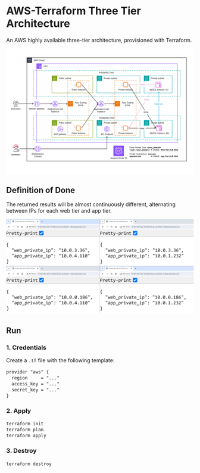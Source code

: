 # AWS-Terraform Three Tier Architecture

An AWS highly available three-tier architecture, provisioned with Terraform.

![diagram2](docs/diagram2.png)

## Definition of Done

The returned results will be almost continuously different, alternating between IPs for each web tier and app tier.

![demo](docs/demo.png)

## Run

### 1. Credentials

Create a `.tf` file with the following template:

```hcl
provider "aws" {
  region     = "..."
  access_key = "..."
  secret_key = "..."
}
```

### 2. Apply

```hcl
terraform init
terraform plan
terraform apply
```

### 3. Destroy

```hcl
terraform destroy
```
